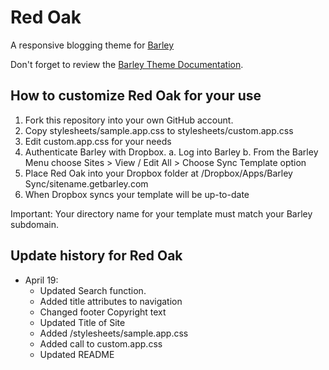 Red Oak
======
A responsive blogging theme for [Barley](http://getbarley.com/)

Don't forget to review the [Barley Theme Documentation](http://plainmade.com/blog/5/draft-barley-template-documentation).

## How to customize Red Oak for your use

1. Fork this repository into your own GitHub account.
2. Copy stylesheets/sample.app.css to stylesheets/custom.app.css
3. Edit custom.app.css for your needs
4. Authenticate Barley with Dropbox.
	a. Log into Barley
	b. From the Barley Menu choose Sites > View / Edit All > Choose Sync Template option
5. Place Red Oak into your Dropbox folder at /Dropbox/Apps/Barley Sync/sitename.getbarley.com
6. When Dropbox syncs your template will be up-to-date

Important: Your directory name for your template must match your Barley subdomain.


## Update history for Red Oak

- April 19:
	- Updated Search function.
	- Added title attributes to navigation
	- Changed footer Copyright text
	- Updated Title of Site
	- Added /stylesheets/sample.app.css
	- Added call to custom.app.css
	- Updated README